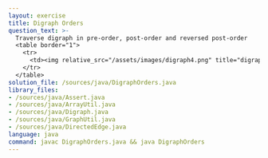 ```yaml
---
layout: exercise
title: Digraph Orders
question_text: >-
  Traverse digraph in pre-order, post-order and reversed post-order
  <table border="1">
    <tr>
      <td><img relative_src="/assets/images/digraph4.png" title="digraph4"></td>
    </tr>
  </table>
solution_file: /sources/java/DigraphOrders.java
library_files:
- /sources/java/Assert.java
- /sources/java/ArrayUtil.java
- /sources/java/Digraph.java
- /sources/java/GraphUtil.java
- /sources/java/DirectedEdge.java
language: java
command: javac DigraphOrders.java && java DigraphOrders
---
```

